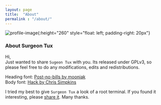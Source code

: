 ```yaml
---
layout: page
title:  "About"
permalink : "/about/"
---
```


![profile-image](../images/AUTO.jpg){:height="260" style="float: left; padding-right: 20px"}


<h3>About Surgeon Tux</h3>

Hi,<br>
Just wanted to share `Sugeon Tux` with you. Its released under GPLv3,
so please feel free to do any modifications, edits and redistributions.

Heading font: [Post-no-bills by mooniak](https://github.com/mooniak/post-no-bills-font)<br>
Body font: [Hack by Chris Simpkins](https://github.com/chrissimpkins/Hack)

I tried my best to give `Surgeon Tux` a look of a root terminal. If you found it interesting,
please [share it](https://github.com/lpsandaruwan/surgeon-tux). Many thanks.

